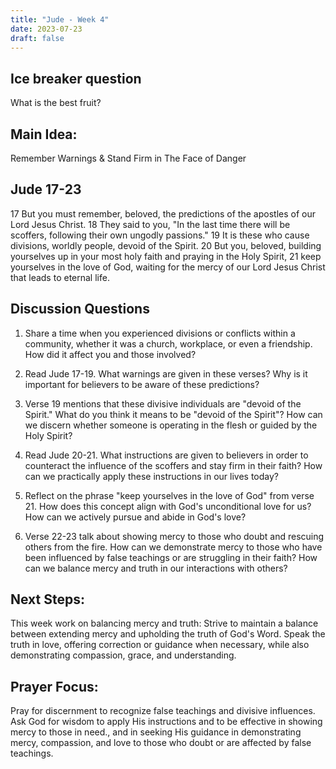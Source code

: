 ```yaml
---
title: "Jude - Week 4"
date: 2023-07-23
draft: false
---
```


## Ice breaker question
What is the best fruit?

## Main Idea:
Remember Warnings & Stand Firm in The Face of Danger

## Jude 17-23 
17 But you must remember, beloved, the predictions of the apostles of our Lord Jesus Christ. 18 They said to you, "In the last time there will be scoffers, following their own ungodly passions." 19 It is these who cause divisions, worldly people, devoid of the Spirit. 20 But you, beloved, building yourselves up in your most holy faith and praying in the Holy Spirit, 21 keep yourselves in the love of God, waiting for the mercy of our Lord Jesus Christ that leads to eternal life.

## Discussion Questions
1. Share a time when you experienced divisions or conflicts within a community, whether it was a church, workplace, or even a friendship. How did it affect you and those involved?

2. Read Jude 17-19. What warnings are given in these verses? Why is it important for believers to be aware of these predictions?

3. Verse 19 mentions that these divisive individuals are "devoid of the Spirit." What do you think it means to be "devoid of the Spirit"? How can we discern whether someone is operating in the flesh or guided by the Holy Spirit?

4. Read Jude 20-21. What instructions are given to believers in order to counteract the influence of the scoffers and stay firm in their faith? How can we practically apply these instructions in our lives today?

5. Reflect on the phrase "keep yourselves in the love of God" from verse 21. How does this concept align with God's unconditional love for us? How can we actively pursue and abide in God's love?

6. Verse 22-23 talk about showing mercy to those who doubt and rescuing others from the fire. How can we demonstrate mercy to those who have been influenced by false teachings or are struggling in their faith? How can we balance mercy and truth in our interactions with others?

## Next Steps: 
This week work on balancing mercy and truth: Strive to maintain a balance between extending mercy and upholding the truth of God's Word. Speak the truth in love, offering correction or guidance when necessary, while also demonstrating compassion, grace, and understanding.
## Prayer Focus:
Pray for discernment to recognize false teachings and divisive influences. Ask God for wisdom to apply His instructions and to be effective in showing mercy to those in need., and in seeking His guidance in demonstrating mercy, compassion, and love to those who doubt or are affected by false teachings.
